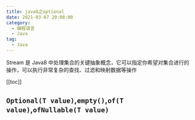 ```yaml
---
title: java8之optional
date: 2021-03-07 20:08:00
category: 
  - 编程语言
  - Java
tag: 
  - Java
---
```


Stream 是 Java8 中处理集合的关键抽象概念，它可以指定你希望对集合进行的操作，可以执行非常复杂的查找、过滤和映射数据等操作

<!-- more -->

[[toc]]

## `Optional(T value)`,`empty()`,`of(T value)`,`ofNullable(T value)`
